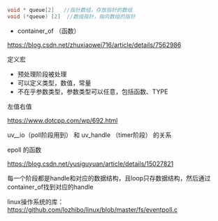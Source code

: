 ```c
void * queue[2]   //指针数组，存放指针的数组
void (*queue) [2]  //数组指针，指向数组的指针
```



- container_of （函数）

https://blog.csdn.net/zhuxiaowei716/article/details/7562986



定义宏

- 预处理阶段被处理
- 可以定义类型，数值，常量
- 不在乎参数类型，参数类型可以任意，包括函数、TYPE



左值右值

https://www.dotcpp.com/wp/692.html



uv__io（poll阶段用到） 和 uv_handle （timer阶段） 的关系



epoll 的函数

https://blog.csdn.net/yusiguyuan/article/details/15027821



每一个阶段都是handle和对应的数据结构，且loop只存数据结构，然后通过container_of找到对应的handle



linux操作系统的库：https://github.com/lozhibo/linux/blob/master/fs/eventpoll.c

